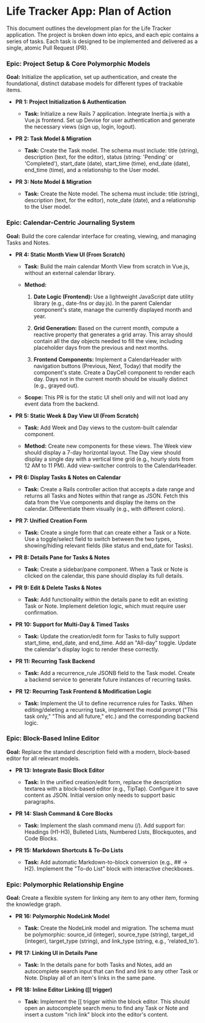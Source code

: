 Life Tracker App: Plan of Action
================================

This document outlines the development plan for the Life Tracker application. The project is broken down into epics, and each epic contains a series of tasks. Each task is designed to be implemented and delivered as a single, atomic Pull Request (PR).

### Epic: Project Setup & Core Polymorphic Models

**Goal:** Initialize the application, set up authentication, and create the foundational, distinct database models for different types of trackable items.

*   **PR 1: Project Initialization & Authentication**
    
    *   **Task:** Initialize a new Rails 7 application. Integrate Inertia.js with a Vue.js frontend. Set up Devise for user authentication and generate the necessary views (sign up, login, logout).
        
*   **PR 2: Task Model & Migration**
    
    *   **Task:** Create the Task model. The schema must include: title (string), description (text, for the editor), status (string: 'Pending' or 'Completed'), start\_date (date), start\_time (time), end\_date (date), end\_time (time), and a relationship to the User model.
        
*   **PR 3: Note Model & Migration**
    
    *   **Task:** Create the Note model. The schema must include: title (string), description (text, for the editor), note\_date (date), and a relationship to the User model.
        

### Epic: Calendar-Centric Journaling System

**Goal:** Build the core calendar interface for creating, viewing, and managing Tasks and Notes.

*   **PR 4: Static Month View UI (From Scratch)**
    
    *   **Task:** Build the main calendar Month View from scratch in Vue.js, without an external calendar library.
        
    *   **Method:**
        
        1.  **Date Logic (Frontend):** Use a lightweight JavaScript date utility library (e.g., date-fns or day.js). In the parent Calendar component's state, manage the currently displayed month and year.
            
        2.  **Grid Generation:** Based on the current month, compute a reactive property that generates a grid array. This array should contain all the day objects needed to fill the view, including placeholder days from the previous and next months.
            
        3.  **Frontend Components:** Implement a CalendarHeader with navigation buttons (Previous, Next, Today) that modify the component's state. Create a DayCell component to render each day. Days not in the current month should be visually distinct (e.g., grayed out).
            
    *   **Scope:** This PR is for the static UI shell only and will not load any event data from the backend.
        
*   **PR 5: Static Week & Day View UI (From Scratch)**
    
    *   **Task:** Add Week and Day views to the custom-built calendar component.
        
    *   **Method:** Create new components for these views. The Week view should display a 7-day horizontal layout. The Day view should display a single day with a vertical time grid (e.g., hourly slots from 12 AM to 11 PM). Add view-switcher controls to the CalendarHeader.
        
*   **PR 6: Display Tasks & Notes on Calendar**
    
    *   **Task:** Create a Rails controller action that accepts a date range and returns all Tasks and Notes within that range as JSON. Fetch this data from the Vue components and display the items on the calendar. Differentiate them visually (e.g., with different colors).
        
*   **PR 7: Unified Creation Form**
    
    *   **Task:** Create a single form that can create either a Task or a Note. Use a toggle/select field to switch between the two types, showing/hiding relevant fields (like status and end\_date for Tasks).
        
*   **PR 8: Details Pane for Tasks & Notes**
    
    *   **Task:** Create a sidebar/pane component. When a Task or Note is clicked on the calendar, this pane should display its full details.
        
*   **PR 9: Edit & Delete Tasks & Notes**
    
    *   **Task:** Add functionality within the details pane to edit an existing Task or Note. Implement deletion logic, which must require user confirmation.
        
*   **PR 10: Support for Multi-Day & Timed Tasks**
    
    *   **Task:** Update the creation/edit form for Tasks to fully support start\_time, end\_date, and end\_time. Add an "All-day" toggle. Update the calendar's display logic to render these correctly.
        
*   **PR 11: Recurring Task Backend**
    
    *   **Task:** Add a recurrence\_rule JSONB field to the Task model. Create a backend service to generate future instances of recurring tasks.
        
*   **PR 12: Recurring Task Frontend & Modification Logic**
    
    *   **Task:** Implement the UI to define recurrence rules for Tasks. When editing/deleting a recurring task, implement the modal prompt ("This task only," "This and all future," etc.) and the corresponding backend logic.
        

### Epic: Block-Based Inline Editor

**Goal:** Replace the standard description field with a modern, block-based editor for all relevant models.

*   **PR 13: Integrate Basic Block Editor**
    
    *   **Task:** In the unified creation/edit form, replace the description textarea with a block-based editor (e.g., TipTap). Configure it to save content as JSON. Initial version only needs to support basic paragraphs.
        
*   **PR 14: Slash Command & Core Blocks**
    
    *   **Task:** Implement the slash command menu (/). Add support for: Headings (H1-H3), Bulleted Lists, Numbered Lists, Blockquotes, and Code Blocks.
        
*   **PR 15: Markdown Shortcuts & To-Do Lists**
    
    *   **Task:** Add automatic Markdown-to-block conversion (e.g., ## -> H2). Implement the "To-do List" block with interactive checkboxes.
        

### Epic: Polymorphic Relationship Engine

**Goal:** Create a flexible system for linking any item to any other item, forming the knowledge graph.

*   **PR 16: Polymorphic NodeLink Model**
    
    *   **Task:** Create the NodeLink model and migration. The schema must be polymorphic: source\_id (integer), source\_type (string), target\_id (integer), target\_type (string), and link\_type (string, e.g., 'related\_to').
        
*   **PR 17: Linking UI in Details Pane**
    
    *   **Task:** In the details pane for both Tasks and Notes, add an autocomplete search input that can find and link to any other Task or Note. Display all of an item's links in the same pane.
        
*   **PR 18: Inline Editor Linking (\[\[ trigger)**
    
    *   **Task:** Implement the \[\[ trigger within the block editor. This should open an autocomplete search menu to find any Task or Note and insert a custom "rich link" block into the editor's content.
